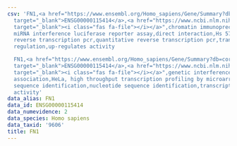 ```yaml
---
csv: 'FN1,<a href="https://www.ensembl.org/Homo_sapiens/Gene/Summary?db=core;g=ENSG00000115414"
  target="_blank">ENSG00000115414</a>,<a href="https://www.ncbi.nlm.nih.gov/pubmed/29247221"
  target="_blank"><i class="fas fa-file"></i></a>",chromatin immunoprecipitation assay,
  miRNA interference luciferase reporter assay,direct interaction,Hs 578T cell,quantitative
  reverse transcription pcr,quantitative reverse transcription pcr,transcriptional
  regulation,up-regulates activity

  FN1,<a href="https://www.ensembl.org/Homo_sapiens/Gene/Summary?db=core;g=ENSG00000115414"
  target="_blank">ENSG00000115414</a>,<a href="https://www.ncbi.nlm.nih.gov/pubmed/17216044"
  target="_blank"><i class="fas fa-file"></i></a>",genetic interference,functional
  association,HeLa, high throughput transcription profiling by microarray,nucleotide
  sequence identification,nucleotide sequence identification,transcriptional regulation,down-regulates
  activity'
data_alias: FN1
data_id: ENSG00000115414
data_numevidence: 2
data_species: Homo sapiens
data_taxid: '9606'
title: FN1
---
```

